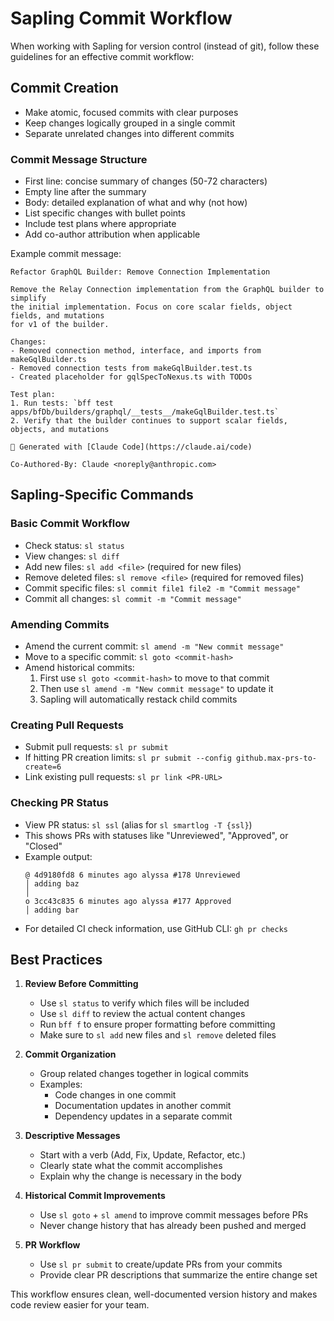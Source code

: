 # Sapling Commit Workflow

When working with Sapling for version control (instead of git), follow these
guidelines for an effective commit workflow:

## Commit Creation

- Make atomic, focused commits with clear purposes
- Keep changes logically grouped in a single commit
- Separate unrelated changes into different commits

### Commit Message Structure

- First line: concise summary of changes (50-72 characters)
- Empty line after the summary
- Body: detailed explanation of what and why (not how)
- List specific changes with bullet points
- Include test plans where appropriate
- Add co-author attribution when applicable

Example commit message:

```
Refactor GraphQL Builder: Remove Connection Implementation

Remove the Relay Connection implementation from the GraphQL builder to simplify
the initial implementation. Focus on core scalar fields, object fields, and mutations
for v1 of the builder.

Changes:
- Removed connection method, interface, and imports from makeGqlBuilder.ts
- Removed connection tests from makeGqlBuilder.test.ts
- Created placeholder for gqlSpecToNexus.ts with TODOs

Test plan:
1. Run tests: `bff test apps/bfDb/builders/graphql/__tests__/makeGqlBuilder.test.ts`
2. Verify that the builder continues to support scalar fields, objects, and mutations

🤖 Generated with [Claude Code](https://claude.ai/code)

Co-Authored-By: Claude <noreply@anthropic.com>
```

## Sapling-Specific Commands

### Basic Commit Workflow

- Check status: `sl status`
- View changes: `sl diff`
- Add new files: `sl add <file>` (required for new files)
- Remove deleted files: `sl remove <file>` (required for removed files)
- Commit specific files: `sl commit file1 file2 -m "Commit message"`
- Commit all changes: `sl commit -m "Commit message"`

### Amending Commits

- Amend the current commit: `sl amend -m "New commit message"`
- Move to a specific commit: `sl goto <commit-hash>`
- Amend historical commits:
  1. First use `sl goto <commit-hash>` to move to that commit
  2. Then use `sl amend -m "New commit message"` to update it
  3. Sapling will automatically restack child commits

### Creating Pull Requests

- Submit pull requests: `sl pr submit`
- If hitting PR creation limits:
  `sl pr submit --config github.max-prs-to-create=6`
- Link existing pull requests: `sl pr link <PR-URL>`

### Checking PR Status

- View PR status: `sl ssl` (alias for `sl smartlog -T {ssl}`)
- This shows PRs with statuses like "Unreviewed", "Approved", or "Closed"
- Example output:
  ```
  @ 4d9180fd8 6 minutes ago alyssa #178 Unreviewed
  │ adding baz
  │
  o 3cc43c835 6 minutes ago alyssa #177 Approved
  │ adding bar
  ```
- For detailed CI check information, use GitHub CLI: `gh pr checks`

## Best Practices

1. **Review Before Committing**
   - Use `sl status` to verify which files will be included
   - Use `sl diff` to review the actual content changes
   - Run `bff f` to ensure proper formatting before committing
   - Make sure to `sl add` new files and `sl remove` deleted files

2. **Commit Organization**
   - Group related changes together in logical commits
   - Examples:
     - Code changes in one commit
     - Documentation updates in another commit
     - Dependency updates in a separate commit

3. **Descriptive Messages**
   - Start with a verb (Add, Fix, Update, Refactor, etc.)
   - Clearly state what the commit accomplishes
   - Explain why the change is necessary in the body

4. **Historical Commit Improvements**
   - Use `sl goto` + `sl amend` to improve commit messages before PRs
   - Never change history that has already been pushed and merged

5. **PR Workflow**
   - Use `sl pr submit` to create/update PRs from your commits
   - Provide clear PR descriptions that summarize the entire change set

This workflow ensures clean, well-documented version history and makes code
review easier for your team.
